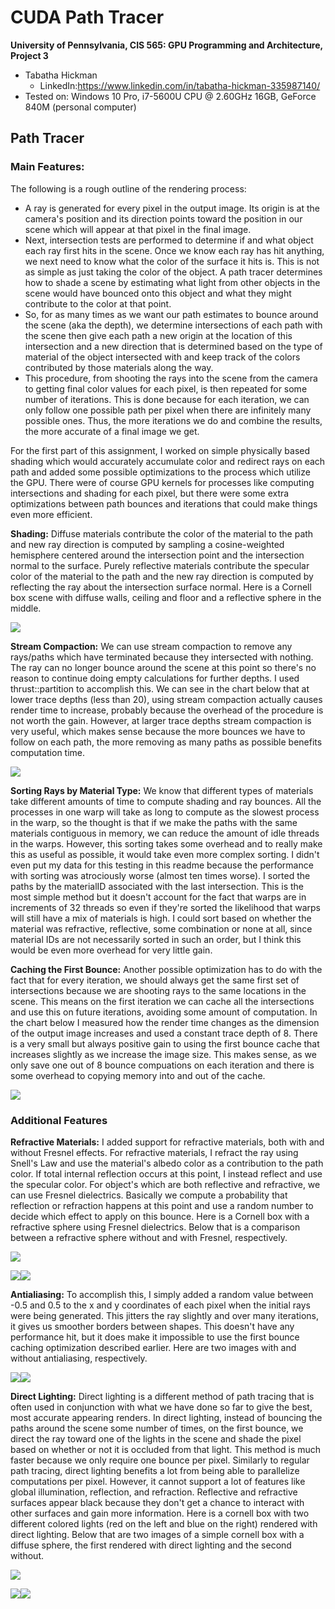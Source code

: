 CUDA Path Tracer
================

**University of Pennsylvania, CIS 565: GPU Programming and Architecture, Project 3**

* Tabatha Hickman
  * LinkedIn:https://www.linkedin.com/in/tabatha-hickman-335987140/
* Tested on: Windows 10 Pro, i7-5600U CPU @ 2.60GHz 16GB, GeForce 840M (personal computer)

## Path Tracer

### Main Features:

The following is a rough outline of the rendering process:

* A ray is generated for every pixel in the output image. Its origin is at the camera's position and its direction points toward the position in our scene which will appear at that pixel in the final image.
* Next, intersection tests are performed to determine if and what object each ray first hits in the scene. Once we know each ray has hit anything, we next need to know what the color of the surface it hits is. This is not as simple as just taking the color of the object. A path tracer determines how to shade a scene by estimating what light from other objects in the scene would have bounced onto this object and what they might contribute to the color at that point.
* So, for as many times as we want our path estimates to bounce around the scene (aka the depth), we determine intersections of each path with the scene then give each path a new origin at the location of this intersection and a new direction that is determined based on the type of material of the object intersected with and keep track of the colors contributed by those materials along the way.
* This procedure, from shooting the rays into the scene from the camera to getting final color values for each pixel, is then repeated for some number of iterations. This is done because for each iteration, we can only follow one possible path per pixel when there are infinitely many possible ones. Thus, the more iterations we do and combine the results, the more accurate of a final image we get.

For the first part of this assignment, I worked on simple physically based shading which would accurately accumulate color and redirect rays on each path and added some possible optimizations to the process which utilize the GPU. There were of course GPU kernels for processes like computing intersections and shading for each pixel, but there were some extra optimizations between path bounces and iterations that could make things even more efficient.

**Shading:** Diffuse materials contribute the color of the material to the path and new ray direction is computed by sampling a cosine-weighted hemisphere centered around the intersection point and the intersection normal to the surface. Purely reflective materials contribute the specular color of the material to the path and the new ray direction is computed by reflecting the ray about the intersection surface normal. Here is a Cornell box scene with diffuse walls, ceiling and floor and a reflective sphere in the middle.

![](img/cornellReflect.PNG)

**Stream Compaction:** We can use stream compaction to remove any rays/paths which have terminated because they intersected with nothing. The ray can no longer bounce around the scene at this point so there's no reason to continue doing empty calculations for further depths. I used thrust::partition to accomplish this. We can see in the chart below that at lower trace depths (less than 20), using stream compaction actually causes render time to increase, probably because the overhead of the procedure is not worth the gain. However, at larger trace depths stream compaction is very useful, which makes sense because the more bounces we have to follow on each path, the more removing as many paths as possible benefits computation time.

![](img/streamCompactChart.JPG)

**Sorting Rays by Material Type:** We know that different types of materials take different amounts of time to compute shading and ray bounces. All the processes in one warp will take as long to compute as the slowest process in the warp, so the thought is that if we make the paths with the same materials contiguous in memory, we can reduce the amount of idle threads in the warps. However, this sorting takes some overhead and to really make this as useful as possible, it would take even more complex sorting. I didn't even put my data for this testing in this readme because the performance with sorting was atrociously worse (almost ten times worse). I sorted the paths by the materialID associated with the last intersection. This is the most simple method but it doesn't account for the fact that warps are in increments of 32 threads so even if they're sorted the likelihood that warps will still have a mix of materials is high. I could sort based on whether the material was refractive, reflective, some combination or none at all, since material IDs are not necessarily sorted in such an order, but I think this would be even more overhead for very little gain.

**Caching the First Bounce:** Another possible optimization has to do with the fact that for every iteration, we should always get the same first set of intersections because we are shooting rays to the same locations in the scene. This means on the first iteration we can cache all the intersections and use this on future iterations, avoiding some amount of computation. In the chart below I measured how the render time changes as the dimension of the output image increases and used a constant trace depth of 8. There is a very small but always positive gain to using the first bounce cache that increases slightly as we increase the image size. This makes sense, as we only save one out of 8 bounce compuations on each iteration and there is some overhead to copying memory into and out of the cache.

![](img/cacheChart.JPG)

### Additional Features

**Refractive Materials:** I added support for refractive materials, both with and without Fresnel effects. For refractive materials, I refract the ray using Snell's Law and use the material's albedo color as a contribution to the path color. If total internal reflection occurs at this point, I instead reflect and use the specular color. For object's which are both reflective and refractive, we can use Fresnel dielectrics. Basically we compute a probability that reflection or refraction happens at this point and use a random number to decide which effect to apply on this bounce. Here is a Cornell box with a refractive sphere using Fresnel dielectrics. Below that is a comparison between a refractive sphere without and with Fresnel, respectively.

![](img/fresnelRefract.PNG)

![](img/refractComp.PNG)![](img/fresnelComp.PNG)

**Antialiasing:** To accomplish this, I simply added a random value between -0.5 and 0.5 to the x and y coordinates of each pixel when the initial rays were being generated. This jitters the ray slightly and over many iterations, it gives us smoother borders between shapes. This doesn't have any performance hit, but it does make it impossible to use the first bounce caching optimization described earlier. Here are two images with and without antialiasing, respectively.

![](img/antiAliasingClose.PNG)![](img/noAntiAliasingClose.PNG)

**Direct Lighting:** Direct lighting is a different method of path tracing that is often used in conjunction with what we have done so far to give the best, most accurate appearing renders. In direct lighting, instead of bouncing the paths around the scene some number of times, on the first bounce, we direct the ray toward one of the lights in the scene and shade the pixel based on whether or not it is occluded from that light. This method is much faster because we only require one bounce per pixel. Similarly to regular path tracing, direct lighting benefits a lot from being able to parallelize computations per pixel. However, it cannot support a lot of features like global illumination, reflection, and refraction. Reflective and refractive surfaces appear black because they don't get a chance to interact with other surfaces and gain more information. Here is a cornell box with two different colored lights (red on the left and blue on the right) rendered with direct lighting. Below that are two images of a simple cornell box with a diffuse sphere, the first rendered with direct lighting and the second without.

![](img/twoLights.PNG)

![](img/dirLight.PNG)![](img/noDirLight.PNG)
